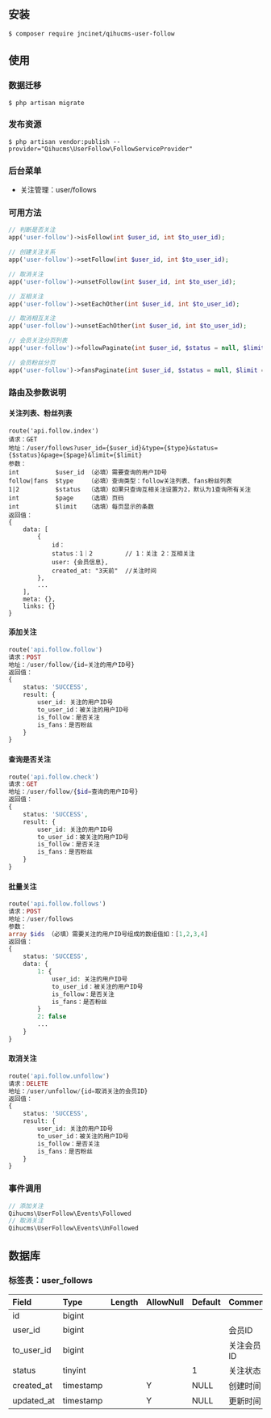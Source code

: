 ## 安装
```shell
$ composer require jncinet/qihucms-user-follow
```

## 使用
### 数据迁移
```shell
$ php artisan migrate
```

### 发布资源
```shell
$ php artisan vendor:publish --provider="Qihucms\UserFollow\FollowServiceProvider"
```

### 后台菜单
+ 关注管理：user/follows

### 可用方法
```php
// 判断是否关注
app('user-follow')->isFollow(int $user_id, int $to_user_id);

// 创建关注关系
app('user-follow')->setFollow(int $user_id, int $to_user_id);

// 取消关注
app('user-follow')->unsetFollow(int $user_id, int $to_user_id);

// 互相关注
app('user-follow')->setEachOther(int $user_id, int $to_user_id);

// 取消相互关注
app('user-follow')->unsetEachOther(int $user_id, int $to_user_id);

// 会员关注分页列表
app('user-follow')->followPaginate(int $user_id, $status = null, $limit = 15);

// 会员粉丝分页
app('user-follow')->fansPaginate(int $user_id, $status = null, $limit = 15);
```

### 路由及参数说明

#### 关注列表、粉丝列表

```
route('api.follow.index')
请求：GET
地址：/user/follows?user_id={$user_id}&type={$type}&status={$status}&page={$page}&limit={$limit}
参数：
int          $user_id （必填）需要查询的用户ID号
follow|fans  $type    （必填）查询类型：follow关注列表、fans粉丝列表
1|2          $status  （选填）如果只查询互相关注设置为2，默认为1查询所有关注
int          $page    （选填）页码
int          $limit   （选填）每页显示的条数
返回值：
{
    data: [
        {
            id：
            status：1｜2         // 1：关注 2：互相关注
            user: {会员信息},
            created_at: "3天前"  //关注时间
        },
        ...
    ],
    meta: {},
    links: {}
}

```

#### 添加关注

```php
route('api.follow.follow')
请求：POST
地址：/user/follow/{id=关注的用户ID号}
返回值：
{
    status: 'SUCCESS',
    result: {
        user_id: 关注的用户ID号
        to_user_id：被关注的用户ID号
        is_follow：是否关注
        is_fans：是否粉丝
    }
}
```

#### 查询是否关注

```php
route('api.follow.check')
请求：GET
地址：/user/follow/{$id=查询的用户ID号}
返回值：
{
    status: 'SUCCESS',
    result: {
        user_id: 关注的用户ID号
        to_user_id：被关注的用户ID号
        is_follow：是否关注
        is_fans：是否粉丝
    }
}
```

#### 批量关注

```php
route('api.follow.follows')
请求：POST
地址：/user/follows
参数：
array $ids （必填）需要关注的用户ID号组成的数组值如：[1,2,3,4]
返回值：
{
    status: 'SUCCESS',
    data: {
        1: {
            user_id: 关注的用户ID号
            to_user_id：被关注的用户ID号
            is_follow：是否关注
            is_fans：是否粉丝
        }
        2: false
        ...
    }
}
```

#### 取消关注

```php
route('api.follow.unfollow')
请求：DELETE
地址：/user/unfollow/{id=取消关注的会员ID}
返回值：
{
    status: 'SUCCESS',
    result: {
        user_id: 关注的用户ID号
        to_user_id：被关注的用户ID号
        is_follow：是否关注
        is_fans：是否粉丝
    }
}
```

### 事件调用

```php
// 添加关注
Qihucms\UserFollow\Events\Followed
// 取消关注
Qihucms\UserFollow\Events\UnFollowed
```

## 数据库
### 标签表：user_follows
| Field             | Type      | Length    | AllowNull | Default   | Comment   |
| :----             | :----     | :----     | :----     | :----     | :----     |
| id                | bigint    |           |           |           |           |
| user_id           | bigint    |           |           |           | 会员ID     |
| to_user_id        | bigint    |           |           |           | 关注会员ID  |
| status            | tinyint   |           |           | 1         | 关注状态    |
| created_at        | timestamp |           | Y         | NULL      | 创建时间    |
| updated_at        | timestamp |           | Y         | NULL      | 更新时间    |
